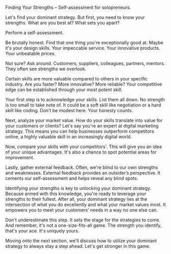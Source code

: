 Finding Your Strengths – Self-assessment for solopreneurs.

Let's find your dominant strategy. But first, you need to know your strengths. What are you best at? What sets you apart?

Perform a self-assessment. 

Be brutally honest. Find that one thing you're exceptionally good at. Maybe it's your design skills. Your impeccable service. Your innovative products. Your unbeatable prices.

Not sure? Ask around. Customers, suppliers, colleagues, partners, mentors. They often see strengths we overlook.

Certain skills are more valuable compared to others in your specific industry. Are you faster? More innovative? More reliable? Your competitive edge can be established through your most potent skill.

Your first step is to acknowledge your skills. List them all down. No strength is too small to take note of. It could be a soft skill like negotiation or a hard skill like coding. Don’t be modest here. Your honesty counts.

Next, analyze your market value. How do your skills translate into value for your customers or clients? Let's say you're an expert at digital marketing strategy. This means you can help businesses outperform competitors online, a highly valuable skill in an increasingly digital world.

Now, compare your skills with your competitors'. This will give you an idea of your unique advantages. It's also a chance to spot potential areas for improvement.

Lastly, gather external feedback. Often, we're blind to our own strengths and weaknesses. External feedback provides an outsider’s perspective. It cements our self-assessment and helps reveal any blind spots.

Identifying your strengths is key to unlocking your dominant strategy. Because armed with this knowledge, you're ready to leverage your strengths to their fullest. After all, your dominant strategy lies at the intersection of what you do excellently and what your market values most. It empowers you to meet your customers’ needs in a way no one else can.

Don't underestimate this step. It sets the stage for the strategies to come. And remember, it's not a one-size-fits-all game. The strength you identify, that's your ace. It's uniquely yours. 

Moving onto the next section, we'll discuss how to utilize your dominant strategy to always stay a step ahead. Let's get stronger in this game.